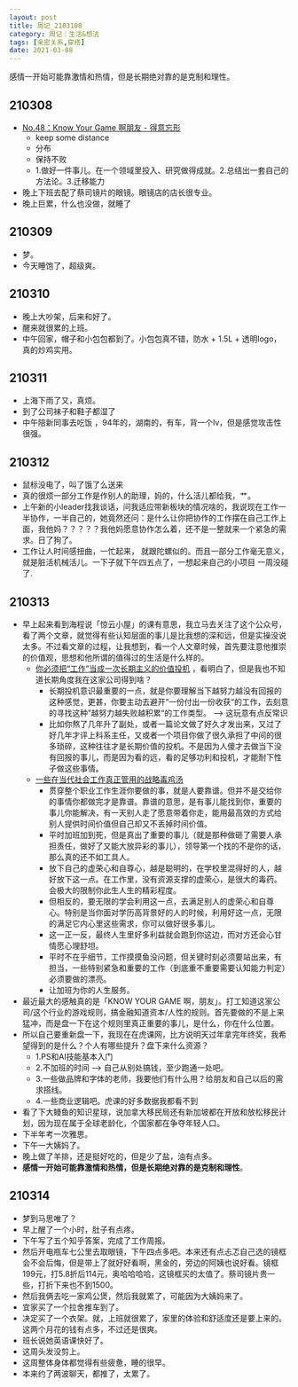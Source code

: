 ```yaml
---
layout: post
title: 周记_2103108
category: 周记｜生活&想法
tags: [亲密关系,穿搭]
date: 2021-03-08
---
```


感情一开始可能靠激情和热情，但是长期绝对靠的是克制和理性。

## 210308
  - [No.48：Know Your Game 啊朋友 - 得意忘形](https://www.xiaoyuzhoufm.com/episode/5e74543a418a84a046c4e534)
    - keep some distance 
    - 分布
    - 保持不败
    - 1.做好一件事儿。在一个领域里投入、研究做得成就。2.总结出一套自己的方法论。3.迁移能力
  - 晚上下班去配了蔡司镜片的眼镜。眼镜店的店长很专业。
  - 晚上巨累，什么也没做，就睡了

## 210309
  - 梦。
  - 今天睡饱了，超级爽。

## 210310
  - 晚上大吵架，后来和好了。
  - 醒来就很累的上班。
  - 中午回家，帽子和小包包都到了。小包包真不错，防水 + 1.5L + 透明logo，真的炒鸡实用。

## 210311
  - 上海下雨了又，真烦。
  - 到了公司袜子和鞋子都湿了
  - 中午陪新同事去吃饭 ，94年的，湖南的，有车，背一个lv，但是感觉攻击性很强。

## 210312
  - 鼠标没电了，叫了饿了么送来
  - 真的很烦一部分工作是作别人的助理，妈的，什么活儿都给我，艹。
  - 上午新的小leader找我谈话，问我适应带新板块的情况啥的，我说现在工作一半协作，一半自己的，她竟然还问：是什么让你把协作的工作摆在自己工作上面，我他妈？？？？？我他妈愿意协作怎么着，还不是一整就来一个紧急的需求。日了狗了。
  - 工作让人时间感扭曲，一忙起来， 就跟陀螺似的。而且一部分工作毫无意义，就是脏活机械活儿。一下子就下午四五点了，一想起来自己的小项目 一周没碰了.

## 210313
  - 早上起来看到海程说「惊云小屋」的课有意思，我立马去关注了这个公众号，看了两个文章，就觉得有些认知层面的事儿是比我想的深和远，但是实操没说太多。不过看文章的过程，让我想到，看一个人文章时候，首先要注意他推崇的价值观，思想和他所谓的值得过的生活是什么样的。
    - [你必须把“工作”当成一次长期主义的价值投机](https://mp.weixin.qq.com/s/7iDY_UHqG3ZqRpr2Z_P96Q) ，看明白了，但是我也不知道长期角度我在这家公司得到啥？
      - 长期投机意识最重要的一点，就是你要理解当下越努力越没有回报的这种感觉，更甚，你要主动去避开“一份付出一份收获“的工作，去刻意的寻找这种”越努力越失败越积累“的工作类型。 --> 这玩意有点反常识
      - 比如你熬了几年升了副处，或者一篇论文做了好久才发出来，又过了好几年才评上科系主任，又或者一个项目你做了很久承担了中间的很多琐碎，这种往往才是长期价值的投机。不是因为人傻才去做当下没有回报的事儿，而是因为看的远，看的足够功利和投机，才能耐下性子做这些事情。
    - [一些在当代社会工作真正管用的战略毒鸡汤](https://mp.weixin.qq.com/s/YnJdRuR5Jo3SnJCmm0NUmg)
      - 贯穿整个职业工作生涯你要做的事，就是人要靠谱。但并不是交给你的事情你都做完才是靠谱。靠谱的意思，是有事儿能找到你，重要的事儿你能解决，有一天别人走了愿意带着你走，能用最高效的方式给别人提供时间价值但自己却又不丢掉时间价值。
      - 平时加班加到死，但是真出了重要的事儿（就是那种做砸了需要人承担责任，做好了又能大放异彩的事儿），领导第一个找的不是你的话，那么真的还不如工具人。
      - 放下自己的虚荣心和自尊心，越是聪明的，在学校里混得好的人，越好放下这一点。在工作里，没有资源支撑的虚荣心，是很大的毒药。会极大的限制你此生人生的精彩程度。
      - 但相反的，要无限的学会利用这一点，去满足别人的虚荣心和自尊心。特别是当你面对学历高背景好的人的时候，利用好这一点，无限的满足它内心里这些需求，你可以做好很多事儿。
      - 这一正一反，最终人生里好多利益就会跑到你这边，而对方还会心甘情愿心理舒坦。
      - 平时不在乎细节，工作摸摸鱼没问题，但关键时刻必须要站出来，有担当，一些特别紧急和重要的工作（到底重不重要需要认知能力判定）必须要做的漂亮。
      - 让加班为你的人生服务。
  - 最近最大的感触真的是「KNOW YOUR GAME 啊，朋友」。打工知道这家公司/这个行业的游戏规则，搞金融知道资本/人性的规则。首先要做的不是上来猛冲，而是盘一下在这个规则里真正重要的事儿，是什么，你在什么位置。
  - 所以自己要重新盘一下，我现在在虎课网，比方说明天过年拿完年终奖，我希望得到的是什么？个人有哪些提升？盘下来什么资源？
    - 1.PS和AI技能基本入门
    - 2.不加班的时间 --> 自己从别处搞钱，至少跑通一处吧。
    - 3.一些做品牌和字体的老师，我要他们有什么用？给朋友和自己以后的需求搭线。
    - 4.一些商业逻辑吧。虎课的好多数据我都看不到
  - 看了下大鳗鱼的知识星球，说加拿大移民局还有新加坡都在开放和放松移民计划，因为现在属于全球老龄化，个国家都在争夺年轻人口。
  - 下半年考一次雅思。
  - 下午一大姨妈了。
  - 晚上做了羊排，还是挺好吃的，但是少了盐，油有点多。
  - **感情一开始可能靠激情和热情，但是长期绝对靠的是克制和理性**。

## 210314
  - 梦到马思唯了？
  - 早上醒了一个小时，肚子有点疼。
  - 下午写了五个知乎答案，完成了工作周报。
  - 然后开电瓶车七公里去取眼镜，下午四点多吧。本来还有点忐忑自己选的镜框会不会后悔，但是带上了就好好看啊，黑金的，旁边的阿姨也说好看。镜框199元，打5.8折后114元，奥哈哈哈哈，这镜框买的太值了。蔡司镜片贵一些，打折下来也不到1500。
  - 然后我俩去吃一家鸡公煲，然后我就累了，可能因为大姨妈来了。
  - 宜家买了一个拉舍推车到了。
  - 决定买了一个衣架。就，上班就很累了，家里的体验和舒适度还是要上来的。这两个月花的钱有点多，不过还是很爽。
  - 班长说她英语课快好了。
  - 这周头发没剪上。
  - 这周整体身体都觉得有些疲惫，睡的很早。
  - 本来约了两波聊天，都推了，太累了。
